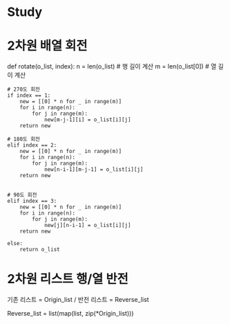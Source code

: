 # Study


# 2차원 배열 회전
def rotate(o_list, index):
    n = len(o_list) # 행 길이 계산
    m = len(o_list[0]) # 열 길이 계산
    
    # 270도 회전
    if index == 1:
        new = [[0] * n for _ in range(m)]
        for i in range(n):
            for j in range(m):
                new[m-j-1][i] = o_list[i][j]
        return new
    
    # 180도 회전
    elif index == 2:
        new = [[0] * n for _ in range(m)]
        for i in range(n):
            for j in range(m):
                new[n-i-1][m-j-1] = o_list[i][j]
        return new
    
    
    # 90도 회전
    elif index == 3: 
        new = [[0] * n for _ in range(m)]
        for i in range(n):
            for j in range(m):
                new[j][n-i-1] = o_list[i][j]
        return new
    
    else:
        return o_list


# 2차원 리스트 행/열 반전
기존 리스트 = Origin_list / 반전 리스트 = Reverse_list

Reverse_list = list(map(list, zip(*Origin_list)))
